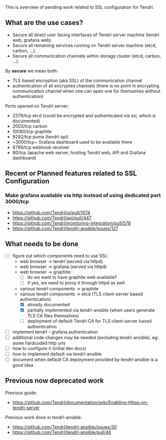 This is overview of pending work related to SSL configuration for Tendrl.

## What are the use cases?

* Secure all direct user facing interfaces of Tendrl server machine (tendrl web, grafana web).
* Secure all remaining services running on Tendrl server machine (etcd, carbon, ...).
* Secure all communication channels within storage cluster (etcd, carbon, ...).

By **secure** we mean both:

* TLS based encryption (aka SSL) of the communication channel
* authentication of all encrypted channels (there is no point in encrypting communication channel when one can open one for themselves without authentication)

Ports opened on Tendrl server:

* 2379/tcp etcd (could be encrypted and authenticated via ssl, which is documented)
* 2003/tcp carbon
* 10080/tcp graphite
* 9292/tcp puma (tendrl-api)
* ~3000/tcp~ Grafana dashboard used to be available there
* 8789/tcp webhook receiver
* 80/tcp (apache web server, hosting Tendrl web, API and Grafana dashboard)

## Recent or Planned features related to SSL Configuration

### Make grafana available via http instead of using dedicated port 3000/tcp

* https://github.com/Tendrl/ui/pull/1074
* https://github.com/Tendrl/api/pull/447
* https://github.com/Tendrl/monitoring-integration/pull/578
* https://github.com/Tendrl/tendrl-ansible/issues/127

## What needs to be done

* [ ] figure out which components need to use SSL:
   - web browser -> tendrl (served via httpd)
   - web browser -> grafana (served via httpd)
   - web browser -> graphite:
      - [ ] do we want to have graphite web available?
      - [ ] if yes, we need to proxy it through httpd as well
   - various tendrl components -> graphite
   - various tendrl components -> etcd (TLS client-server based authentication)
      - [x] already documented
      - [x] partially implemented via tendrl-ansible (when users generate TLS CA files themselves)
      - [ ] deployment of default Tendrl CA for TLS client-server based authentication
* [ ] implement tendrl - grafana authentication
* [ ] additional code changes may be needed (excluding tendrl-ansible), eg: some hardcoded http urls
* [ ] how to configure it (initial dev docs)
* [ ] how to implement default via tendrl-ansible
* [ ] document when default CA deployment provided by tendrl-ansible is a good idea

## Previous now deprecated work

Previous guide:

* https://github.com/Tendrl/documentation/wiki/Enabling-Https-on-tendrl-server

Previous work done in tendrl-ansible:

* https://github.com/Tendrl/tendrl-ansible/issues/30
* https://github.com/Tendrl/tendrl-ansible/pull/46